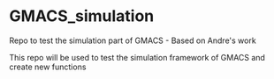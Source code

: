 # GMACS_simulation
Repo to test the simulation part of GMACS - Based on Andre's work

This repo will be used to test the simulation framework of GMACS and create new functions
